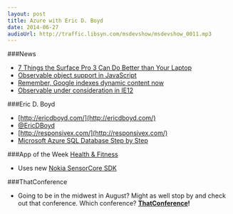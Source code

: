 ```yaml
---
layout: post
title: Azure with Eric D. Boyd
date: 2014-06-27
audioUrl: http://traffic.libsyn.com/msdevshow/msdevshow_0011.mp3
---
```


###News
 - [7 Things the Surface Pro 3 Can Do Better than Your
Laptop](http://www.ytechie.com/2014/06/7-things-the-surface-pro-3-can-do-better-than-your-laptop/)
 - [Observable object support in
JavaScript](http://www.html5rocks.com/en/tutorials/es7/observe/)
  - [Remember, Google indexes dynamic content now](http://googlewebmastercentral.blogspot.com/2014/05/understanding-web-pages-better.html)
  - [Observable under consideration in IE12](http://status.modern.ie/)

###Eric D. Boyd
-   [http://ericdboyd.com/](http://ericdboyd.com/)
-   [@EricDBoyd](https://twitter.com/ericdboyd)
-   [http://responsivex.com/](http://responsivex.com/)
-   [Microsoft Azure SQL Database Step by Step](http://www.amazon.com/Microsoft-Azure-Database-Step-Developer/dp/0735679428)

###App of the Week
[Health & Fitness](http://www.windowsphone.com/s?appid=cbb8c3bd-99e8-4176-ad8c-95ec6a3641c2)
 - Uses new [Nokia SensorCore SDK](http://developer.nokia.com/lumia/nokia-apis/sensorcore)

###ThatConference
 - Going to be in the midwest in August? Might as well stop by and check out that conference. Which conference? **[ThatConference](http://ThatConference.com)!**
